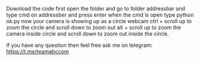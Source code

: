 Download the code first
open the folder and go to folder addressbar and type cmd on addressber and press enter
when the cmd is open type python ok.py
now your camera is showing up as a circle webcam
ctrl + scroll up to zoom the circle and scroll down to zoom out
alt + scroll up to zoom the camera inside circle and scroll down to zoom out inside the circle.

If you have any question then feel free ask me on telegram: https://t.me/teamabccom
